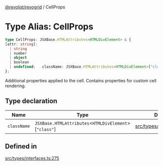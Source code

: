 [@revolist/revogrid](README.md) / CellProps

# Type Alias: CellProps

```ts
type CellProps: JSXBase.HTMLAttributes<HTMLDivElement> & {
[attr: string]: 
  | string
  | number
  | object
  | boolean
  | undefined;   className: JSXBase.HTMLAttributes<HTMLDivElement>["class"];
};
```

Additional properties applied to the cell.
Contains properties for custom cell rendering.

## Type declaration

| Name | Type | Defined in |
| ------ | ------ | ------ |
| `className` | `JSXBase.HTMLAttributes`\<`HTMLDivElement`\>\[`"class"`\] | [src/types/interfaces.ts:276](https://github.com/revolist/revogrid/blob/33fdf87718e4421a1302a23338379f45f99055c0/src/types/interfaces.ts#L276) |

## Defined in

[src/types/interfaces.ts:275](https://github.com/revolist/revogrid/blob/33fdf87718e4421a1302a23338379f45f99055c0/src/types/interfaces.ts#L275)
